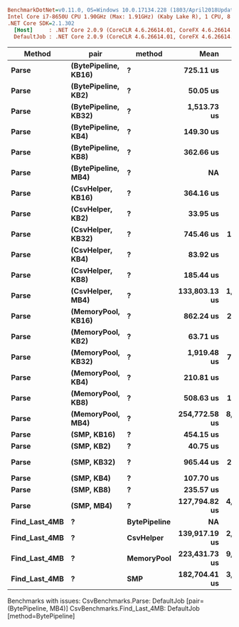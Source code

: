 ``` ini

BenchmarkDotNet=v0.11.0, OS=Windows 10.0.17134.228 (1803/April2018Update/Redstone4)
Intel Core i7-8650U CPU 1.90GHz (Max: 1.91GHz) (Kaby Lake R), 1 CPU, 8 logical and 4 physical cores
.NET Core SDK=2.1.302
  [Host]     : .NET Core 2.0.9 (CoreCLR 4.6.26614.01, CoreFX 4.6.26614.01), 64bit RyuJIT
  DefaultJob : .NET Core 2.0.9 (CoreCLR 4.6.26614.01, CoreFX 4.6.26614.01), 64bit RyuJIT


```
|        Method |                 pair |       method |          Mean |         Error |         StdDev |           Min |           Max |        Median |      Gen 0 |     Gen 1 |     Gen 2 |   Allocated |
|-------------- |--------------------- |------------- |--------------:|--------------:|---------------:|--------------:|--------------:|--------------:|-----------:|----------:|----------:|------------:|
|         **Parse** | **(BytePipeline, KB16)** |            **?** |     **725.11 us** |     **0.7205 us** |      **0.6739 us** |     **724.04 us** |     **726.03 us** |     **725.16 us** |    **99.6094** |         **-** |         **-** |    **420792 B** |
|         **Parse** |  **(BytePipeline, KB2)** |            **?** |      **50.05 us** |     **0.1250 us** |      **0.1108 us** |      **49.85 us** |      **50.19 us** |      **50.08 us** |     **6.9580** |         **-** |         **-** |     **29440 B** |
|         **Parse** | **(BytePipeline, KB32)** |            **?** |   **1,513.73 us** |     **3.5119 us** |      **3.1132 us** |   **1,509.85 us** |   **1,521.67 us** |   **1,513.18 us** |   **208.9844** |         **-** |         **-** |    **878944 B** |
|         **Parse** |  **(BytePipeline, KB4)** |            **?** |     **149.30 us** |     **0.3670 us** |      **0.3433 us** |     **148.79 us** |     **150.04 us** |     **149.40 us** |    **20.5078** |         **-** |         **-** |     **86680 B** |
|         **Parse** |  **(BytePipeline, KB8)** |            **?** |     **362.66 us** |     **0.5711 us** |      **0.5342 us** |     **361.66 us** |     **363.30 us** |     **362.79 us** |    **50.2930** |         **-** |         **-** |    **210992 B** |
|         **Parse** |  **(BytePipeline, MB4)** |            **?** |            **NA** |            **NA** |             **NA** |            **NA** |            **NA** |            **NA** |        **N/A** |       **N/A** |       **N/A** |         **N/A** |
|         **Parse** |    **(CsvHelper, KB16)** |            **?** |     **364.16 us** |     **7.2279 us** |      **7.7337 us** |     **356.11 us** |     **376.04 us** |     **360.20 us** |    **66.4063** |         **-** |         **-** |    **278791 B** |
|         **Parse** |     **(CsvHelper, KB2)** |            **?** |      **33.95 us** |     **0.1133 us** |      **0.1059 us** |      **33.77 us** |      **34.13 us** |      **33.94 us** |     **9.0332** |         **-** |         **-** |     **37932 B** |
|         **Parse** |    **(CsvHelper, KB32)** |            **?** |     **745.46 us** |    **16.8149 us** |     **18.6897 us** |     **732.27 us** |     **803.67 us** |     **736.51 us** |   **132.8125** |         **-** |         **-** |    **559869 B** |
|         **Parse** |     **(CsvHelper, KB4)** |            **?** |      **83.92 us** |     **1.4534 us** |      **1.9894 us** |      **81.21 us** |      **88.95 us** |      **83.56 us** |    **17.3340** |         **-** |         **-** |     **73057 B** |
|         **Parse** |     **(CsvHelper, KB8)** |            **?** |     **185.44 us** |     **1.1783 us** |      **0.9839 us** |     **184.25 us** |     **187.38 us** |     **185.00 us** |    **35.1563** |         **-** |         **-** |    **148534 B** |
|         **Parse** |     **(CsvHelper, MB4)** |            **?** | **133,803.13 us** | **1,640.0709 us** |  **1,534.1232 us** | **131,244.05 us** | **136,105.33 us** | **133,370.65 us** | **23500.0000** |         **-** |         **-** |  **99561318 B** |
|         **Parse** |   **(MemoryPool, KB16)** |            **?** |     **862.24 us** |    **28.7855 us** |     **83.5118 us** |     **673.20 us** |   **1,050.72 us** |     **852.64 us** |    **95.7031** |         **-** |         **-** |      **7696 B** |
|         **Parse** |    **(MemoryPool, KB2)** |            **?** |      **63.71 us** |     **2.1541 us** |      **6.2494 us** |      **49.74 us** |      **78.51 us** |      **63.73 us** |     **7.2021** |         **-** |         **-** |      **1792 B** |
|         **Parse** |   **(MemoryPool, KB32)** |            **?** |   **1,919.48 us** |    **73.1862 us** |    **215.7913 us** |   **1,449.06 us** |   **2,489.53 us** |   **1,902.48 us** |   **203.1250** |         **-** |         **-** |     **14679 B** |
|         **Parse** |    **(MemoryPool, KB4)** |            **?** |     **210.81 us** |     **8.8338 us** |     **25.7685 us** |     **159.13 us** |     **269.33 us** |     **211.32 us** |    **20.0195** |         **-** |         **-** |      **2656 B** |
|         **Parse** |    **(MemoryPool, KB8)** |            **?** |     **508.63 us** |    **15.9451 us** |     **47.0145 us** |     **424.95 us** |     **626.13 us** |     **511.38 us** |    **47.8516** |         **-** |         **-** |      **4528 B** |
|         **Parse** |    **(MemoryPool, MB4)** |            **?** | **254,772.58 us** | **8,758.9850 us** | **25,411.4038 us** | **187,095.40 us** | **317,383.80 us** | **256,635.77 us** | **40000.0000** |         **-** |         **-** |   **2639088 B** |
|         **Parse** |          **(SMP, KB16)** |            **?** |     **454.15 us** |     **9.0468 us** |     **20.0472 us** |     **421.09 us** |     **504.33 us** |     **452.61 us** |    **15.1367** |         **-** |         **-** |      **7694 B** |
|         **Parse** |           **(SMP, KB2)** |            **?** |      **40.75 us** |     **0.7790 us** |      **1.7098 us** |      **37.61 us** |      **44.17 us** |      **40.48 us** |     **1.8921** |         **-** |         **-** |      **1792 B** |
|         **Parse** |          **(SMP, KB32)** |            **?** |     **965.44 us** |    **21.6478 us** |     **43.7296 us** |     **895.24 us** |   **1,081.83 us** |     **952.43 us** |    **27.3438** |         **-** |         **-** |     **14608 B** |
|         **Parse** |           **(SMP, KB4)** |            **?** |     **107.70 us** |     **2.9513 us** |      **8.6092 us** |      **91.10 us** |     **131.43 us** |     **108.60 us** |     **4.1504** |         **-** |         **-** |      **2656 B** |
|         **Parse** |           **(SMP, KB8)** |            **?** |     **235.57 us** |     **4.7789 us** |     **10.7867 us** |     **214.27 us** |     **261.38 us** |     **234.00 us** |     **7.3242** |         **-** |         **-** |      **4525 B** |
|         **Parse** |           **(SMP, MB4)** |            **?** | **127,794.82 us** | **4,312.1072 us** | **12,646.6639 us** | **107,042.88 us** | **156,593.48 us** | **127,782.88 us** |  **2600.0000** | **1000.0000** | **1000.0000** |   **2639085 B** |
| **Find_Last_4MB** |                    **?** | **BytePipeline** |            **NA** |            **NA** |             **NA** |            **NA** |            **NA** |            **NA** |        **N/A** |       **N/A** |       **N/A** |         **N/A** |
| **Find_Last_4MB** |                    **?** |    **CsvHelper** | **139,917.19 us** | **2,790.6828 us** |  **2,985.9990 us** | **136,872.48 us** | **146,297.15 us** | **138,747.95 us** | **23500.0000** |         **-** |         **-** |  **99561358 B** |
| **Find_Last_4MB** |                    **?** |   **MemoryPool** | **223,431.73 us** | **9,200.4160 us** | **26,983.2276 us** | **177,871.30 us** | **298,649.40 us** | **218,438.80 us** | **82666.6667** |         **-** |         **-** | **130621720 B** |
| **Find_Last_4MB** |                    **?** |          **SMP** | **182,704.41 us** | **3,880.6883 us** |  **6,796.7126 us** | **172,119.50 us** | **202,838.27 us** | **180,633.63 us** | **15000.0000** | **2666.6667** | **1333.3333** |  **57659232 B** |

Benchmarks with issues:
  CsvBenchmarks.Parse: DefaultJob [pair=(BytePipeline, MB4)]
  CsvBenchmarks.Find_Last_4MB: DefaultJob [method=BytePipeline]
